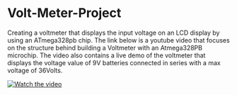 # Volt-Meter-Project
Creating a voltmeter that displays the input voltage on an LCD display by using an ATmega328pb chip. The link below is a youtube video that focuses 
on the structure behind building a Voltmeter with an Atmega328PB microchip. The video also contains a live demo of the voltmeter that displays the 
voltage value of 9V batteries connected in series with a max voltage of 36Volts. 

[![Watch the video](https://github.com/Antz-Lee/Engineering-Projects/blob/main/Volt%20Meter%20Project/Screenshots/embed%20Youtube.png)](https://www.youtube.com/watch?v=6kzmSNdP678&ab_channel=Antz-LeeFrancois)
